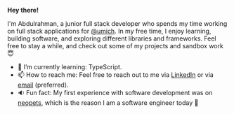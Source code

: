 **Hey there!** 

I'm Abdulrahman, a junior full stack developer who spends my time working on full stack applications for [@umich](https://github.com/umich). In my free time, I enjoy learning, building software, and exploring different libraries and frameworks. Feel free to stay a while, and check out some of my projects and sandbox work 😇

- 🌱 I’m currently learning: TypeScript.
- 📫 How to reach me: Feel free to reach out to me via [LinkedIn](https://www.linkedin.com/in/abdultolba) or via [email](mailto:abdultolba@gmail.com) (preferred).
- 🔉 Fun fact: My first experience with software development was on [neopets](http://www.neopets.com/help/html1.phtml), which is the reason I am a software engineer today 🥳
